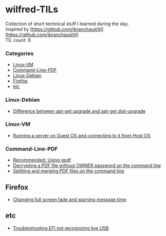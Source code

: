 # wilfred-TILs
Collection of short technical stuff I learned during the day.
<br />
Inspired by [https://github.com/jbranchaud/til](https://github.com/jbranchaud/til)
<br />
TIL count: 6

### Categories
* [Linux-VM](#linux-vm)
* [Command-Line-PDF](#command-line-pdf)
* [Linux-Debian](#linux-debian)
* [Firefox](#firefox)
* [etc](#etc)

### Linux-Debian
- [Difference between apt-get upgrade and apt-get dist-upgrade](linux-debian/difference-between-apt-get-upgrade-and-apt-get-dist-upgrade.md)

### Linux-VM
- [Running a server on Guest OS and connecting to it from Host OS](linux-vm/running-a-server-on-guest-os-and-connecting-to-it-from-host-os.md)

### Command-Line-PDF
- [Recommended: Using qpdf](command-line-pdf/recommended-using-qpdf.md)
- [Decrypting a PDF file without OWNER password on the command line](command-line-pdf/decrypting-a-pdf-file-without-owner-password-on-the-command-line.md)
- [Splitting and merging PDF files on the command line](command-line-pdf/splitting-and-merging-pdf-files-on-the-command-line.md)

## Firefox
- [Changing full screen fade and warning message time](firefox/changing-full-screen-fade-and-warning-message-time.md)

## etc
- [Troubleshooting EFI not recognizing live USB](etc/troubleshooting-efi-not-recognizing-live-usb.md)
